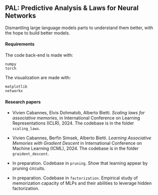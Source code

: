## PAL: Predictive Analysis & Laws for Neural Networks

Dismantling large language models parts to understand them better, with the hope to build better models.

#### Requirements
The code back-end is made with:
```text
numpy
torch
```
The visualization are made with:
```text
matplotlib
networkx
```

#### Research papers
- Vivien Cabannes, Elvis Dohmatob, Alberto Bietti. *Scaling laws for associative memories*, in International Conference on Learning Representations (ICLR), 2024. The codebase is in the folder `scaling_laws`.

- Vivien Cabannes, Berfin Simsek, Alberto Bietti. *Learning Associative Memories with Gradient Descent* in International Conference on Machine Learning (ICML), 2024. The codebase is in the folder `graident_descent`.

- In preparation. Codebase in `pruning`.
Show that learning appear by pruning circuits.

- In preparation. Codebase in `factorization`.
Empirical study of memorization capacity of MLPs and their abilities to leverage hidden factorization.
